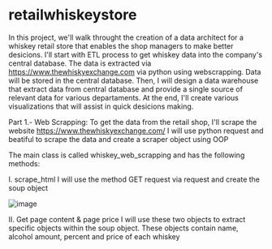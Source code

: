 # retailwhiskeystore
In this project, we'll walk throught the creation of a data architect for a whiskey retail store that enables the shop managers to make better desicions.
I'll start with ETL process to get whiskey data into the company's central database. 
The data is extracted via https://www.thewhiskyexchange.com via python using webscrapping.
Data will be stored in the central database. Then, I will design a data warehouse that extract data from central database and 
provide a single source of relevant data for various departaments.
At the end, I'll create various visualizations that will assist in quick desicions making.

Part 1.- Web Scrapping:
To get the data from the retail shop, I'll scrape the website https://www.thewhiskyexchange.com/ 
I will use python request and beatiful to scrape the data and create a scraper object using OOP  

The main class is called whiskey_web_scrapping and has the following methods:

I. scrape_html
I will use the method GET request via request and create the soup object 

![image](https://user-images.githubusercontent.com/101696287/183009346-16830e76-d314-4e05-8f51-0b209dacbd36.png)

II. Get page content & page price
I will use these two objects to extract specific objects within the soup object. These objects contain name, alcohol amount, percent and price of each whiskey



